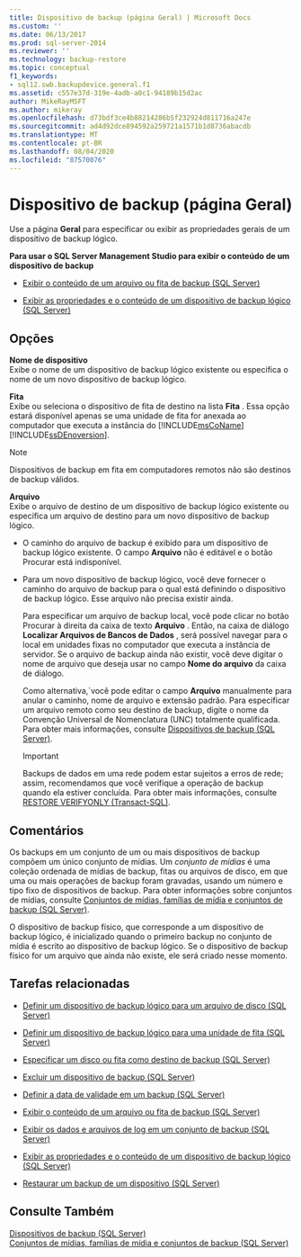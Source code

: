 ```yaml
---
title: Dispositivo de backup (página Geral) | Microsoft Docs
ms.custom: ''
ms.date: 06/13/2017
ms.prod: sql-server-2014
ms.reviewer: ''
ms.technology: backup-restore
ms.topic: conceptual
f1_keywords:
- sql12.swb.backupdevice.general.f1
ms.assetid: c557e37d-319e-4adb-a0c1-94189b15d2ac
author: MikeRayMSFT
ms.author: mikeray
ms.openlocfilehash: d73bdf3ce4b88214286b5f232924d811716a247e
ms.sourcegitcommit: ad4d92dce894592a259721a1571b1d8736abacdb
ms.translationtype: MT
ms.contentlocale: pt-BR
ms.lasthandoff: 08/04/2020
ms.locfileid: "87570076"
---
```

# <a name="backup-device-general-page"></a>Dispositivo de backup (página Geral)
  Use a página **Geral** para especificar ou exibir as propriedades gerais de um dispositivo de backup lógico.  
  
 **Para usar o SQL Server Management Studio para exibir o conteúdo de um dispositivo de backup**  
  
-   [Exibir o conteúdo de um arquivo ou fita de backup &#40;SQL Server&#41;](view-the-contents-of-a-backup-tape-or-file-sql-server.md)  
  
-   [Exibir as propriedades e o conteúdo de um dispositivo de backup lógico &#40;SQL Server&#41;](view-the-properties-and-contents-of-a-logical-backup-device-sql-server.md)  
  
## <a name="options"></a>Opções  
 **Nome de dispositivo**  
 Exibe o nome de um dispositivo de backup lógico existente ou especifica o nome de um novo dispositivo de backup lógico.  
  
 **Fita**  
 Exibe ou seleciona o dispositivo de fita de destino na lista **Fita** . Essa opção estará disponível apenas se uma unidade de fita for anexada ao computador que executa a instância do [!INCLUDE[msCoName](../../includes/msconame-md.md)] [!INCLUDE[ssDEnoversion](../../includes/ssdenoversion-md.md)].  
  
> [!NOTE]  
>  Dispositivos de backup em fita em computadores remotos não são destinos de backup válidos.  
  
 **Arquivo**  
 Exibe o arquivo de destino de um dispositivo de backup lógico existente ou especifica um arquivo de destino para um novo dispositivo de backup lógico.  
  
-   O caminho do arquivo de backup é exibido para um dispositivo de backup lógico existente. O campo **Arquivo** não é editável e o botão Procurar está indisponível.  
  
-   Para um novo dispositivo de backup lógico, você deve fornecer o caminho do arquivo de backup para o qual está definindo o dispositivo de backup lógico. Esse arquivo não precisa existir ainda.  
  
     Para especificar um arquivo de backup local, você pode clicar no botão Procurar à direita da caixa de texto **Arquivo** . Então, na caixa de diálogo **Localizar Arquivos de Bancos de Dados** , será possível navegar para o local em unidades fixas no computador que executa a instância de servidor. Se o arquivo de backup ainda não existir, você deve digitar o nome de arquivo que deseja usar no campo **Nome do arquivo** da caixa de diálogo.  
  
     Como alternativa,´você pode editar o campo **Arquivo** manualmente para anular o caminho, nome de arquivo e extensão padrão. Para especificar um arquivo remoto como seu destino de backup, digite o nome da Convenção Universal de Nomenclatura (UNC) totalmente qualificada. Para obter mais informações, consulte [Dispositivos de backup &#40;SQL Server&#41;](backup-devices-sql-server.md).  
  
    > [!IMPORTANT]  
    >  Backups de dados em uma rede podem estar sujeitos a erros de rede; assim, recomendamos que você verifique a operação de backup quando ela estiver concluída. Para obter mais informações, consulte [RESTORE VERIFYONLY &#40;Transact-SQL&#41;](/sql/t-sql/statements/restore-statements-verifyonly-transact-sql).  
  
## <a name="remarks"></a>Comentários  
 Os backups em um conjunto de um ou mais dispositivos de backup compõem um único conjunto de mídias. Um *conjunto de mídias* é uma coleção ordenada de mídias de backup, fitas ou arquivos de disco, em que uma ou mais operações de backup foram gravadas, usando um número e tipo fixo de dispositivos de backup. Para obter informações sobre conjuntos de mídias, consulte [Conjuntos de mídias, famílias de mídia e conjuntos de backup &#40;SQL Server&#41;](media-sets-media-families-and-backup-sets-sql-server.md).  
  
 O dispositivo de backup físico, que corresponde a um dispositivo de backup lógico, é inicializado quando o primeiro backup no conjunto de mídia é escrito ao dispositivo de backup lógico. Se o dispositivo de backup físico for um arquivo que ainda não existe, ele será criado nesse momento.  
  
##  <a name="related-tasks"></a><a name="RelatedTasks"></a> Tarefas relacionadas  
  
-   [Definir um dispositivo de backup lógico para um arquivo de disco &#40;SQL Server&#41;](define-a-logical-backup-device-for-a-disk-file-sql-server.md)  
  
-   [Definir um dispositivo de backup lógico para uma unidade de fita &#40;SQL Server&#41;](define-a-logical-backup-device-for-a-tape-drive-sql-server.md)  
  
-   [Especificar um disco ou fita como destino de backup &#40;SQL Server&#41;](specify-a-disk-or-tape-as-a-backup-destination-sql-server.md)  
  
-   [Excluir um dispositivo de backup &#40;SQL Server&#41;](delete-a-backup-device-sql-server.md)  
  
-   [Definir a data de validade em um backup &#40;SQL Server&#41;](set-the-expiration-date-on-a-backup-sql-server.md)  
  
-   [Exibir o conteúdo de um arquivo ou fita de backup &#40;SQL Server&#41;](view-the-contents-of-a-backup-tape-or-file-sql-server.md)  
  
-   [Exibir os dados e arquivos de log em um conjunto de backup &#40;SQL Server&#41;](view-the-data-and-log-files-in-a-backup-set-sql-server.md)  
  
-   [Exibir as propriedades e o conteúdo de um dispositivo de backup lógico &#40;SQL Server&#41;](view-the-properties-and-contents-of-a-logical-backup-device-sql-server.md)  
  
-   [Restaurar um backup de um dispositivo &#40;SQL Server&#41;](restore-a-backup-from-a-device-sql-server.md)  
  
## <a name="see-also"></a>Consulte Também  
 [Dispositivos de backup &#40;SQL Server&#41;](backup-devices-sql-server.md)   
 [Conjuntos de mídias, famílias de mídia e conjuntos de backup &#40;SQL Server&#41;](media-sets-media-families-and-backup-sets-sql-server.md)  
  
  
